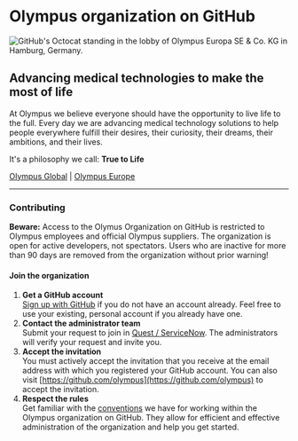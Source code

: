 # Olympus organization on GitHub

![GitHub's Octocat standing in the lobby of Olympus Europa SE & Co. KG in Hamburg, Germany.](https://media.githubusercontent.com/media/olympus/.github/main/assets/github-header.jpg)


## Advancing medical technologies to make the most of life

At Olympus we believe everyone should have the opportunity to live life to the full. Every day we are advancing medical technology solutions to help people everywhere fulfill their desires, their curiosity, their dreams, their ambitions, and their lives.

It's a philosophy we call: **True to Life**


[Olympus Global](https://www.olympus-global.com/) | [Olympus Europe](https://www.olympus-europa.com/)


---


### Contributing

**Beware:** Access to the Olymus Organization on GitHub is restricted to Olympus employees and official Olympus suppliers. The organization is open for active developers, not spectators. Users who are inactive for more than 90 days are removed from the organization without prior warning!


#### Join the organization

1. **Get a GitHub account**  
  [Sign up with GitHub](https://github.com/signup) if you do not have an account already. Feel free to use your existing, personal account if you already have one.
1. **Contact the administrator team**  
  Submit your request to join in [Quest / ServiceNow](https://olympusprod.service-now.com/sp?id=sc_cat_item_sp&sys_id=2e67479ddb8fd510418bb6b1f3961909&sysparm_category=eca3f272db5b0150418bb6b1f39619b4). The administrators will verify your request and invite you.
1. **Accept the invitation**  
  You must actively accept the invitation that you receive at the email address with which you registered your GitHub account. You can also visit [https://github.com/olympus](https://github.com/olympus) to accept the invitation.
1. **Respect the rules**  
  Get familiar with the [conventions](https://github.com/olympus/oly_git-conventions) we have for working within the Olympus organization on GitHub. They allow for efficient and effective administration of the organization and help you get started.
